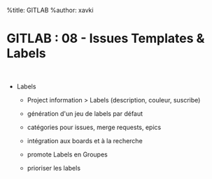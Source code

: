 %title: GITLAB
%author: xavki


# GITLAB : 08 - Issues Templates & Labels


<br>

* Labels

	* Project information > Labels (description, couleur, suscribe)

	* génération d'un jeu de labels par défaut

	* catégories pour issues, merge requests, epics

	* intégration aux boards et à la recherche

	* promote Labels en Groupes

	* prioriser les labels
